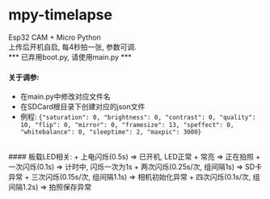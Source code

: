 # mpy-timelapse<br>
Esp32 CAM + Micro Python<br>
上传后开机自启, 每4秒拍一张, 参数可调. <br>
*** 已弃用boot.py, 请使用main.py ***
<br>
#### 关于调参:
+ 在main.py中修改对应文件名
+ 在SDCard根目录下创建对应的json文件
+ 例程: `{"saturation": 0, "brightness": 0, "contrast": 0, "quality": 10, "flip": 0, "mirror": 0, "framesize": 13, "speffect": 0, "whitebalance": 0, "sleeptime": 2, "maxpic": 3000}` 

<br>
#### 板载LED相关:
+ 上电闪烁(0.5s) => 已开机, LED正常
+ 常亮 => 正在拍照
+ 一次闪烁(0.1s) => 计时中, 闪烁一次为1s
+ 两次闪烁(0.25s/次, 组间隔1s) => SD卡异常
+ 三次闪烁(0.15s/次, 组间隔1.1s) => 相机初始化异常
+ 四次闪烁(0.1s/次, 组间隔1.2s) => 拍照保存异常
